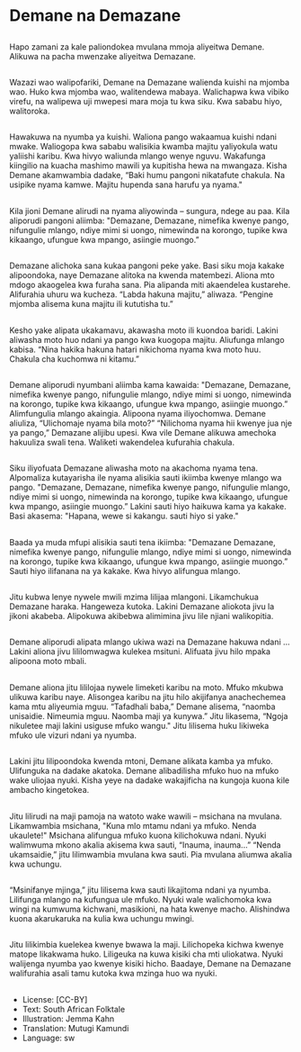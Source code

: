 # Demane na Demazane

##
Hapo zamani za kale paliondokea mvulana mmoja aliyeitwa
Demane. Alikuwa na pacha mwenzake aliyeitwa Demazane.

##

##
Wazazi wao walipofariki, Demane na Demazane walienda
kuishi na mjomba wao.
Huko kwa mjomba wao, walitendewa mabaya. Walichapwa kwa
vibiko virefu, na walipewa uji mwepesi mara moja tu kwa siku.
Kwa sababu hiyo, walitoroka.

##

##
Hawakuwa na nyumba ya kuishi. Waliona pango wakaamua kuishi
ndani mwake. Waliogopa kwa sababu walisikia kwamba majitu
yaliyokula watu yaliishi karibu.
Kwa hivyo waliunda mlango wenye nguvu.
Wakafunga kiingilio na kuacha mashimo mawili ya kupitisha hewa
na mwangaza.
Kisha Demane akamwambia dadake, “Baki humu pangoni
nikatafute chakula. Na usipike nyama kamwe. Majitu hupenda
sana harufu ya nyama."

##

##
Kila jioni Demane alirudi na nyama aliyowinda – sungura, ndege au
paa.
Kila aliporudi pangoni aliimba:
"Demazane, Demazane,
nimefika kwenye pango,
nifungulie mlango,
ndiye mimi si uongo,
nimewinda na korongo,
tupike kwa kikaango, ufungue kwa mpango,
asiingie muongo.”

##

##
Demazane alichoka sana kukaa pangoni peke yake. Basi siku moja
kakake alipoondoka, naye Demazane alitoka na kwenda
matembezi.
Aliona mto mdogo akaogelea kwa furaha sana. Pia alipanda miti
akaendelea kustarehe. Alifurahia uhuru wa kucheza.
“Labda hakuna majitu,” aliwaza. “Pengine mjomba
alisema kuna majitu ili kututisha tu.”

##

##
Kesho yake alipata ukakamavu, akawasha moto ili kuondoa baridi.
Lakini aliwasha moto huo ndani ya pango kwa kuogopa majitu.
Aliufunga mlango kabisa.
“Nina hakika hakuna hatari nikichoma nyama kwa moto huu.
Chakula cha kuchomwa ni kitamu.”

##

##
Demane aliporudi nyumbani aliimba kama kawaida:
"Demazane, Demazane, nimefika kwenye pango,
nifungulie mlango, ndiye mimi si uongo,
nimewinda na korongo, tupike kwa kikaango,
ufungue kwa mpango, asiingie muongo.”
Alimfungulia mlango akaingia. Alipoona nyama iliyochomwa.
Demane aliuliza, “Ulichomaje nyama bila moto?”
“Nilichoma nyama hii kwenye jua nje ya pango,” Demazane alijibu
upesi.
Kwa vile Demane alikuwa amechoka hakuuliza swali tena. Waliketi
wakendelea kufurahia chakula.

##

##
Siku iliyofuata Demazane aliwasha moto na akachoma nyama
tena. Alpomaliza kutayarisha ile nyama alisikia sauti ikiimba
kwenye mlango wa pango.
"Demazane, Demazane, nimefika kwenye pango,
nifungulie mlango, ndiye mimi si uongo,
nimewinda na korongo, tupike kwa kikaango,
ufungue kwa mpango, asiingie muongo.”
Lakini sauti hiyo haikuwa kama ya kakake. Basi akasema:
"Hapana, wewe si kakangu. sauti hiyo si yake."

##

##
Baada ya muda mfupi alisikia sauti tena ikiimba:
"Demazane Demazane,
nimefika kwenye pango,
nifungulie mlango,
ndiye mimi si uongo,
nimewinda na korongo,
tupike kwa kikaango, ufungue kwa mpango,
asiingie muongo.”
Sauti hiyo ilifanana na ya kakake. Kwa hivyo alifungua mlango.

##

##
Jitu kubwa lenye nywele mwili mzima lilijaa mlangoni.
Likamchukua Demazane haraka. Hangeweza kutoka. Lakini
Demazane aliokota jivu la jikoni akabeba.
Alipokuwa akibebwa alimimina jivu lile njiani walikopitia.

##

##
Demane aliporudi alipata mlango ukiwa wazi na Demazane
hakuwa ndani ... Lakini aliona jivu lililomwagwa kulekea msituni.
Alifuata jivu hilo mpaka alipoona moto mbali.

##

##
Demane aliona jitu lililojaa nywele limeketi karibu na moto. Mfuko
mkubwa ulikuwa karibu naye. Alisongea karibu na jitu hilo
akijifanya anachechemea kama mtu aliyeumia mguu.
“Tafadhali baba,” Demane alisema, “naomba unisaidie. Nimeumia
mguu. Naomba maji ya kunywa.”
Jitu likasema, “Ngoja nikuletee maji lakini usiguse mfuko wangu."
Jitu lilisema huku likiweka mfuko ule vizuri ndani ya nyumba.

##

##
Lakini jitu lilipoondoka kwenda mtoni, Demane alikata kamba ya
mfuko. Ulifunguka na dadake akatoka.
Demane alibadilisha mfuko huo na mfuko wake uliojaa nyuki. Kisha
yeye na dadake wakajificha na kungoja kuona kile ambacho
kingetokea.

##

##
Jitu lilirudi na maji pamoja na watoto wake wawili – msichana na
mvulana.
Likamwambia msichana, "Kuna mlo mtamu ndani ya mfuko. Nenda
ukaulete!"
Msichana alifungua mfuko kuona kilichokuwa ndani. Nyuki
walimwuma mkono akalia akisema kwa sauti, “Inauma, inauma...”
“Nenda ukamsaidie,” jitu lilimwambia mvulana kwa sauti.
Pia mvulana aliumwa akalia kwa uchungu.

##

##
“Msinifanye mjinga,” jitu lilisema kwa sauti likajitoma ndani ya
nyumba. Lilifunga mlango na kufungua ule mfuko.
Nyuki wale walichomoka kwa wingi na kumwuma kichwani,
masikioni, na hata kwenye macho.
Alishindwa kuona akarukaruka na kulia kwa uchungu mwingi.

##

##
Jitu lilikimbia kuelekea kwenye bwawa la maji. Lilichopeka kichwa
kwenye matope likakwama huko.
Liligeuka na kuwa kisiki cha mti uliokatwa. Nyuki walijenga
nyumba yao kwenye kisiki hicho.
Baadaye, Demane na Demazane walifurahia asali tamu kutoka
kwa mzinga huo wa nyuki.

##
* License: [CC-BY]
* Text: South African Folktale
* Illustration: Jemma Kahn
* Translation: Mutugi Kamundi
* Language: sw

